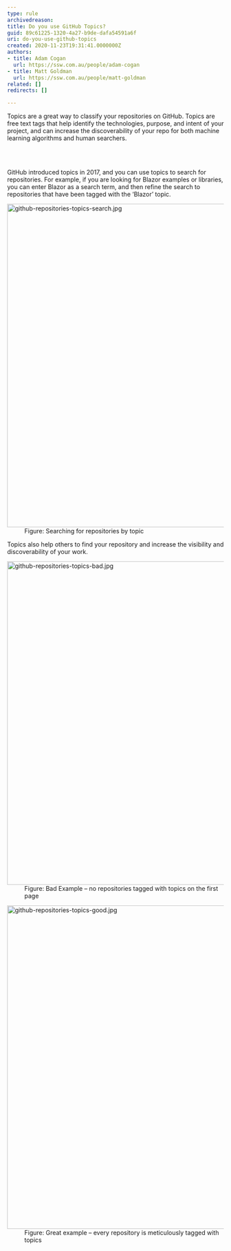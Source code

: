 ```yaml
---
type: rule
archivedreason: 
title: Do you use GitHub Topics?
guid: 89c61225-1320-4a27-b9de-dafa54591a6f
uri: do-you-use-github-topics
created: 2020-11-23T19:31:41.0000000Z
authors:
- title: Adam Cogan
  url: https://ssw.com.au/people/adam-cogan
- title: Matt Goldman
  url: https://ssw.com.au/people/matt-goldman
related: []
redirects: []

---
```



<p class="ssw15-rteElement-P">Topics are a great way to classify your repositories on GitHub. Topics are free text tags that help identify the technologies, purpose, and intent of your project, and can increase the discoverability of your repo for both machine learning algorithms and human searchers.<br></p>
<br><excerpt class='endintro'></excerpt><br>
<p>​GitHub introduced topics in 2017, and you can use topics to search for repositories. For example, if you are looking for Blazor examples or libraries, you can enter Blazor as a search term, and then refine the search to repositories that have been tagged with the ‘Blazor’ topic.<br></p><dl class="image"><dt><img src="/PublishingImages/github-repositories-topics-search.jpg" alt="github-repositories-topics-search.jpg" style="width&#58;750px;" /></dt><dd>Figure&#58; Searching for repositories by topic</dd></dl><p>Topics also help others to find your repository and increase the visibility and discoverability of your work.</p><dl class="badImage"><dt><img src="/PublishingImages/github-repositories-topics-bad.jpg" alt="github-repositories-topics-bad.jpg" style="width&#58;750px;" /></dt><dd>Figure&#58; Bad Example – no repositories tagged with topics on the first page</dd></dl><dl class="goodImage"><dt><img src="/PublishingImages/github-repositories-topics-good.jpg" alt="github-repositories-topics-good.jpg" style="width&#58;750px;" /></dt><dd>Figure&#58; Great example – every repository is meticulously tagged with topics</dd></dl>​<br>


